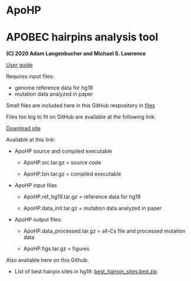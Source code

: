 # ApoHP

# APOBEC hairpins analysis tool

**(C) 2020 Adam Langenbucher and Michael S. Lawrence**

[User guide](http://github.com/alangenb/ApoHP/blob/main/ApoHP.user_guide.pdf)

Requires input files:
* genome reference data for hg19
* mutation data analyzed in paper

Small files are included here in this GitHub respository in [files](./files)

Files too big to fit on GitHub are available at the following link:

[Download site](http://www.dropbox.com/sh/8hiyfv542f1i6sy/AABnd-gmXo8y2TA3Z7k-VJN_a?dl=0)

Available at this link:

* ApoHP source and compiled executable

  * ApoHP.src.tar.gz = source code

  * ApoHP.bin.tar.gz = compiled executable

* ApoHP input files

  * ApoHP.ref_hg19.tar.gz          = reference data for hg19

  * ApoHP.data_init.tar.gz         = mutation data analyzed in paper

* ApoHP output files:
 
  * ApoHP.data_processed.tar.gz    = all-Cs file and processed mutation data

  * ApoHP.figs.tar.gz              = figures


Also available here on this Github:

  * List of best hairpin sites in hg19: [best_hairpin_sites.bed.zip](http://github.com/alangenb/ApoHP/blob/main/files/data/processed/best_hairpin_sites.bed.zip)


